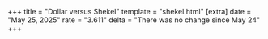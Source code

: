 +++
title = "Dollar versus Shekel"
template = "shekel.html"
[extra]
date = "May 25, 2025"
rate = "3.611"
delta = "There was no change since May 24"
+++
